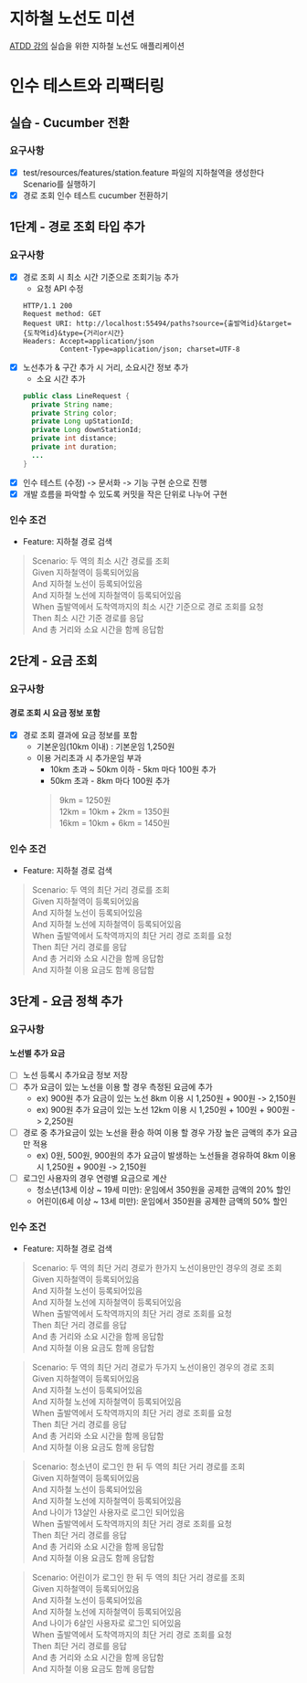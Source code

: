 # 지하철 노선도 미션
[ATDD 강의](https://edu.nextstep.camp/c/R89PYi5H) 실습을 위한 지하철 노선도 애플리케이션

# 인수 테스트와 리팩터링
## 실습 - Cucumber 전환
### 요구사항
- [x] test/resources/features/station.feature 파일의 지하철역을 생성한다 Scenario를 실행하기
- [x] 경로 조회 인수 테스트 cucumber 전환하기

## 1단계 - 경로 조회 타입 추가
### 요구사항
- [x] 경로 조회 시 최소 시간 기준으로 조회기능 추가
  - 요청 API 수정
  ```shell
  HTTP/1.1 200
  Request method: GET
  Request URI: http://localhost:55494/paths?source={출발역id}&target={도착역id}&type={거리or시간}
  Headers: Accept=application/json
           Content-Type=application/json; charset=UTF-8
  ```
- [x] 노선추가 & 구간 추가 시 거리, 소요시간 정보 추가
  - 소요 시간 추가
  ```java
  public class LineRequest {
    private String name;
    private String color;
    private Long upStationId;
    private Long downStationId;
    private int distance;
    private int duration;
    ...
  }
  ```
- [x] 인수 테스트 (수정) -> 문서화 -> 기능 구현 순으로 진행
- [x] 개발 흐름을 파악할 수 있도록 커밋을 작은 단위로 나누어 구현

### 인수 조건
- Feature: 지하철 경로 검색
>Scenario: 두 역의 최소 시간 경로를 조회<br>
Given 지하철역이 등록되어있음<br>
And 지하철 노선이 등록되어있음<br>
And 지하철 노선에 지하철역이 등록되어있음<br>
When 출발역에서 도착역까지의 최소 시간 기준으로 경로 조회를 요청<br>
Then 최소 시간 기준 경로를 응답<br>
And 총 거리와 소요 시간을 함께 응답함

## 2단계 - 요금 조회
### 요구사항
#### 경로 조회 시 요금 정보 포함
- [x] 경로 조회 결과에 요금 정보를 포함
  - 기본운임(10km 이내) : 기본운임 1,250원
  - 이용 거리초과 시 추가운임 부과
    - 10km 초과 ~ 50km 이하 - 5km 마다 100원 추가
    - 50km 초과 - 8km 마다 100원 추가
    > 9km = 1250원<br>
    12km = 10km + 2km = 1350원<br>
    16km = 10km + 6km = 1450원

### 인수 조건
- Feature: 지하철 경로 검색
>  Scenario: 두 역의 최단 거리 경로를 조회 <br>
Given 지하철역이 등록되어있음 <br>
And 지하철 노선이 등록되어있음 <br>
And 지하철 노선에 지하철역이 등록되어있음 <br>
When 출발역에서 도착역까지의 최단 거리 경로 조회를 요청 <br>
Then 최단 거리 경로를 응답 <br>
And 총 거리와 소요 시간을 함께 응답함 <br>
And 지하철 이용 요금도 함께 응답함

## 3단계 - 요금 정책 추가
### 요구사항
#### 노선별 추가 요금
- [ ] 노선 등록시 추가요금 정보 저장
- [ ] 추가 요금이 있는 노선을 이용 할 경우 측정된 요금에 추가
  - ex) 900원 추가 요금이 있는 노선 8km 이용 시 1,250원 + 900원 -> 2,150원
  - ex) 900원 추가 요금이 있는 노선 12km 이용 시 1,250원 + 100원 + 900원 -> 2,250원
- [ ] 경로 중 추가요금이 있는 노선을 환승 하여 이용 할 경우 가장 높은 금액의 추가 요금만 적용
  - ex) 0원, 500원, 900원의 추가 요금이 발생하는 노선들을 경유하여 8km 이용 시 1,250원 + 900원 -> 2,150원
- [ ] 로그인 사용자의 경우 연령별 요금으로 계산
  - 청소년(13세 이상 ~ 19세 미만): 운임에서 350원을 공제한 금액의 20% 할인
  - 어린이(6세 이상 ~ 13세 미만): 운임에서 350원을 공제한 금액의 50% 할인

### 인수 조건
- Feature: 지하철 경로 검색
>  Scenario: 두 역의 최단 거리 경로가 한가지 노선이용만인 경우의 경로 조회 <br>
Given 지하철역이 등록되어있음 <br>
And 지하철 노선이 등록되어있음 <br>
And 지하철 노선에 지하철역이 등록되어있음 <br>
When 출발역에서 도착역까지의 최단 거리 경로 조회를 요청 <br>
Then 최단 거리 경로를 응답 <br>
And 총 거리와 소요 시간을 함께 응답함 <br>
And 지하철 이용 요금도 함께 응답함

>  Scenario: 두 역의 최단 거리 경로가 두가지 노선이용인 경우의 경로 조회 <br>
Given 지하철역이 등록되어있음 <br>
And 지하철 노선이 등록되어있음 <br>
And 지하철 노선에 지하철역이 등록되어있음 <br>
When 출발역에서 도착역까지의 최단 거리 경로 조회를 요청 <br>
Then 최단 거리 경로를 응답 <br>
And 총 거리와 소요 시간을 함께 응답함 <br>
And 지하철 이용 요금도 함께 응답함

>  Scenario: 청소년이 로그인 한 뒤 두 역의 최단 거리 경로를 조회 <br>
Given 지하철역이 등록되어있음 <br>
And 지하철 노선이 등록되어있음 <br>
And 지하철 노선에 지하철역이 등록되어있음 <br>
And 나이가 13살인 사용자로 로그인 되어있음 <br>
When 출발역에서 도착역까지의 최단 거리 경로 조회를 요청 <br>
Then 최단 거리 경로를 응답 <br>
And 총 거리와 소요 시간을 함께 응답함 <br>
And 지하철 이용 요금도 함께 응답함

>  Scenario: 어린이가 로그인 한 뒤 두 역의 최단 거리 경로를 조회 <br>
Given 지하철역이 등록되어있음 <br>
And 지하철 노선이 등록되어있음 <br>
And 지하철 노선에 지하철역이 등록되어있음 <br>
And 나이가 6살인 사용자로 로그인 되어있음 <br>
When 출발역에서 도착역까지의 최단 거리 경로 조회를 요청 <br>
Then 최단 거리 경로를 응답 <br>
And 총 거리와 소요 시간을 함께 응답함 <br>
And 지하철 이용 요금도 함께 응답함
